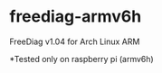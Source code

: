 freediag-armv6h
===============

FreeDiag v1.04 for Arch Linux ARM

*Tested only on raspberry pi (armv6h)
